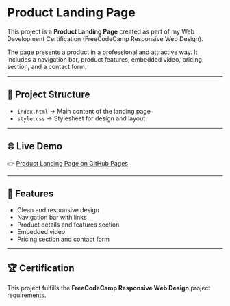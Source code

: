 # Product Landing Page

This project is a **Product Landing Page** created as part of my Web Development Certification (FreeCodeCamp Responsive Web Design).

The page presents a product in a professional and attractive way. It includes a navigation bar, product features, embedded video, pricing section, and a contact form.

---

## 📂 Project Structure
- `index.html` → Main content of the landing page  
- `style.css` → Stylesheet for design and layout  

---

## 🌐 Live Demo
👉 [Product Landing Page on GitHub Pages](https://YOUR_USERNAME.github.io/fcc-product-landing-page/)

---

## 🎯 Features
- Clean and responsive design  
- Navigation bar with links  
- Product details and features section  
- Embedded video  
- Pricing section and contact form  

---

## 🏆 Certification
This project fulfills the **FreeCodeCamp Responsive Web Design** project requirements.
